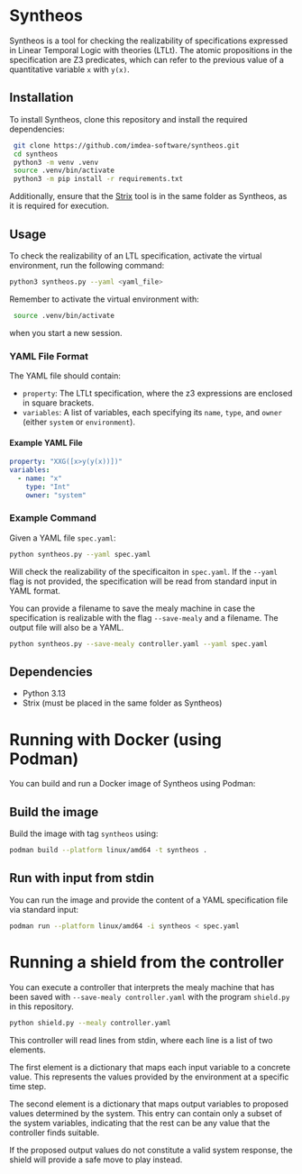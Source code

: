 # Syntheos

Syntheos is a tool for checking the realizability of specifications expressed in Linear Temporal Logic with theories (LTLt). The atomic propositions in the specification are Z3 predicates, which can refer to the previous value of a quantitative variable `x` with `y(x)`.

## Installation

To install Syntheos, clone this repository and install the required dependencies:

```sh
 git clone https://github.com/imdea-software/syntheos.git
 cd syntheos
 python3 -m venv .venv
 source .venv/bin/activate
 python3 -m pip install -r requirements.txt
```

Additionally, ensure that the [Strix](https://strix.model.in.tum.de/) tool is in the same folder as Syntheos, as it is required for execution.

## Usage

To check the realizability of an LTL specification, activate the virtual environment, run the following command:

```sh
python3 syntheos.py --yaml <yaml_file>
```

Remember to activate the virtual environment with:

```sh
 source .venv/bin/activate
```

when you start a new session.

### YAML File Format
The YAML file should contain:
- `property`: The LTLt specification, where the z3 expressions are enclosed in square brackets.
- `variables`: A list of variables, each specifying its `name`, `type`, and `owner` (either `system` or `environment`).

#### Example YAML File
```yaml
property: "XXG([x>y(y(x))])"
variables:
  - name: "x"
    type: "Int"
    owner: "system"
```

### Example Command
Given a YAML file `spec.yaml`:

```sh
python syntheos.py --yaml spec.yaml
```

Will check the realizability of the specificaiton in `spec.yaml`.
If the `--yaml` flag is not provided, the specification will be read from standard input in YAML format.

You can provide a filename to save the mealy machine in case the specification is realizable with the flag `--save-mealy` and a filename. The output file will also be a YAML.

```sh
python syntheos.py --save-mealy controller.yaml --yaml spec.yaml
```

## Dependencies
- Python 3.13
- Strix (must be placed in the same folder as Syntheos)

# Running with Docker (using Podman)
You can build and run a Docker image of Syntheos using Podman:

## Build the image
Build the image with tag `syntheos` using:
```bash
podman build --platform linux/amd64 -t syntheos .
```

## Run with input from stdin
You can run the image and provide the content of a YAML specification file via standard input:
```bash
podman run --platform linux/amd64 -i syntheos < spec.yaml
```

# Running a shield from the controller
You can execute a controller that interprets the mealy machine that has been saved with `--save-mealy controller.yaml` with the program `shield.py` in this repository.

```sh
python shield.py --mealy controller.yaml
```
This controller will read lines from stdin, where each line is a list of two elements.

The first element is a dictionary that maps each input variable to a concrete value. This represents the values provided by the environment at a specific time step.

The second element is a dictionary that maps output variables to proposed values determined by the system. This entry can contain only a subset of the system variables, indicating that the rest can be any value that the controller finds suitable.

If the proposed output values do not constitute a valid system response, the shield will provide a safe move to play instead.
